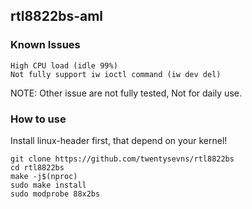 
## rtl8822bs-aml


### Known Issues

```
High CPU load (idle 99%)
Not fully support iw ioctl command (iw dev del)
```

NOTE: Other issue are not fully tested, Not for daily use.

### How to use

Install linux-header first, that depend on your kernel!

```
git clone https://github.com/twentysevns/rtl8822bs
cd rtl8822bs
make -j$(nproc)
sudo make install
sudo modprobe 88x2bs
```

